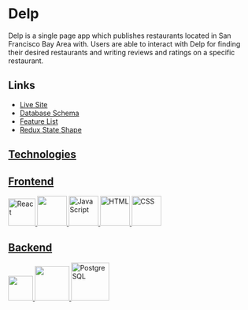 # Delp

Delp is a single page app which publishes restaurants located in San Francisco Bay Area with. Users are able to interact with Delp for finding their desired restaurants and writing reviews and ratings on a specific restaurant.

## Links

- <a href="https://delp-react.herokuapp.com/"> Live Site
- <a href="https://github.com/WingNinCheung/Delp/wiki/Database-Schema"> Database Schema
- <a href="https://github.com/WingNinCheung/Delp/wiki/Feature-List"> Feature List
- <a href="https://github.com/WingNinCheung/Delp/wiki/State-Shape"> Redux State Shape

## Technologies
  
## Frontend
  
<div>
	<img height="55" src="https://cdn.icon-icons.com/icons2/2415/PNG/512/react_original_wordmark_logo_icon_146375.png" alt="React" title="React" />
  <img height="60" src="https://miro.medium.com/max/624/1*SRL22ADht1NU4LXUeU4YVg.png">
	<img height="60" src="https://user-images.githubusercontent.com/25181517/117447155-6a868a00-af3d-11eb-9cfe-245df15c9f3f.png" alt="JavaScript" title="JavaScript" />
	<img height="60" src="https://user-images.githubusercontent.com/25181517/117447535-f00a3a00-af3d-11eb-89bf-45aaf56dbaf1.png" alt="HTML" title="HTML" />
	<img height="60" src="https://user-images.githubusercontent.com/25181517/117447663-0fa16280-af3e-11eb-8677-bcf8e4f8e298.png" alt="CSS" title="CSS" />
</div>

## Backend
<div>
  <img height="50" src="https://nodejs.org/static/images/logos/nodejs-new-pantone-black.svg">
  <img height="70" src="https://camo.githubusercontent.com/58e35d08b53ec029f0e3e587a28a6f65777d352f797add843d153a0db60b9d7d/68747470733a2f2f692e696d6775722e636f6d2f79764559686e5a2e706e67">
	<img height="77" src="https://user-images.githubusercontent.com/25181517/117208740-bfb78400-adf5-11eb-97bb-09072b6bedfc.png" alt="PostgreSQL">
</div>
